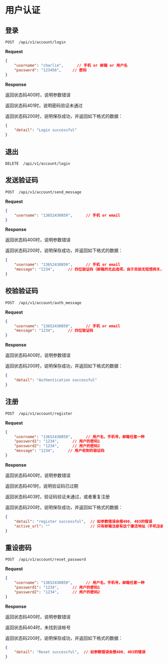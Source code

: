 # 用户认证

## 登录

    POST  /api/v1/account/login

**Request**
```json
{
    "username": "charlie",      // 手机 or 邮箱 or 用户名
    "password": "123456",     // 密码
}
```

**Response**

返回状态码400时，说明参数错误

返回状态码401时，说明密码验证未通过

返回状态码200时，说明保存成功，并返回如下格式的数据：

```json
{
    "detail": "Login successful"
}
```

## 退出

    DELETE  /api/v1/account/login

## 发送验证码

    POST  /api/v1/account/send_message

**Request**
```json
{
    "username": "13652430859",      // 手机 or email
}
```

**Response**

返回状态码400时，说明参数错误

返回状态码200时，说明保存成功，并返回如下格式的数据：

```json
{
    "username": "13652430859",      // 手机 or email
    "message": "1234",      // 四位验证码（邮箱的无此选项，由于目前无短信网关，手机号发验证码才返回验证码）
}
```

## 校验验证码

    POST  /api/v1/account/auth_message

**Request**
```json
{
    "username": "13652430859",      // 手机 or email
    "message": "1234",      // 四位验证码
}
```

**Response**

返回状态码400时，说明参数错误

返回状态码200时，说明保存成功，并返回如下格式的数据：

```json
{
    "detail": "Authentication successful"
}
```

## 注册

    POST  /api/v1/account/register

**Request**
```json
{
    "username": "13652430859",      // 用户名，手机号，邮箱任意一种
    "password1": "1234",      // 用户的密码1
    "password2": "1234",      // 用户的密码2
    "message": "1234",      // 用户收到的验证码
}
```

**Response**

返回状态码400时，说明参数错误

返回状态码401时，说明验证码已过期

返回状态码403时，验证码验证未通过，或者重复注册

返回状态码200时，说明保存成功，并返回如下格式的数据：

```json
{
    "detail": "register successful",  // 如参数错误会报400, 403的错误
    "active_url": ""                  // 只有邮箱注册有这个激活地址（手机注册之前已经验证验证码，不需要激活地址）
}
```

## 重设密码

    POST  /api/v1/account/reset_password

**Request**
```json
{
    "username": "13652430859",      // 用户名，手机号，邮箱任意一种
    "password1": "1234",      // 用户的密码1
    "password2": "1234",      // 用户的密码2
}
```

**Response**

返回状态码400时，说明参数错误

返回状态码404时，未找到该帐号

返回状态码200时，说明保存成功，并返回如下格式的数据：

```json
{
    "detail": "Reset successful",  // 如参数错误会报400, 403的错误
}
```

